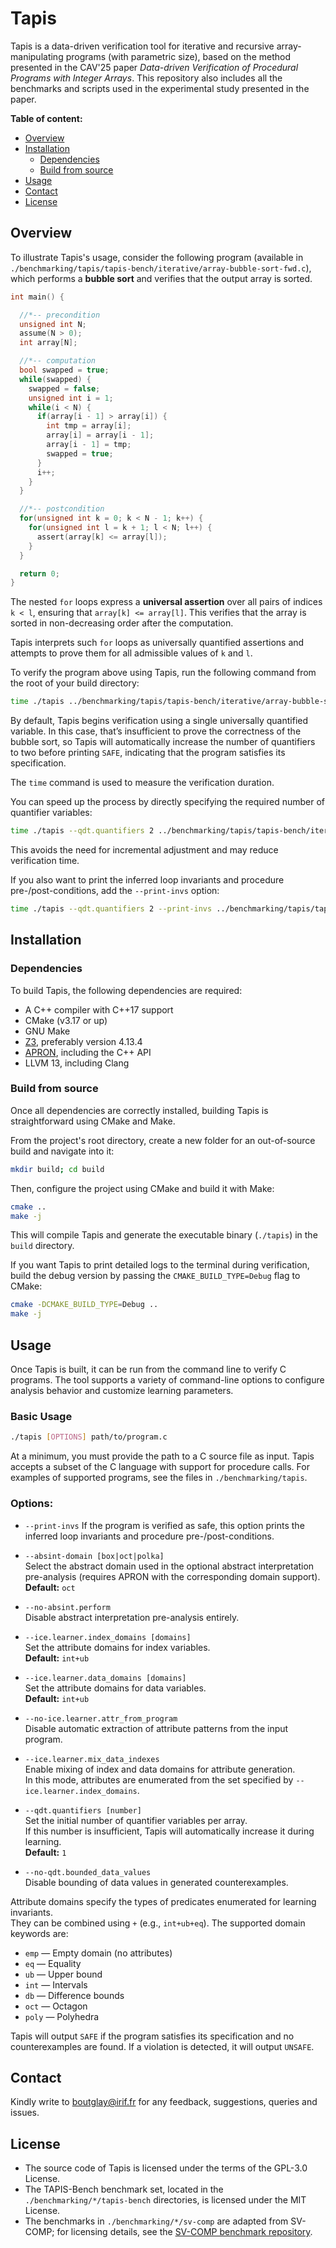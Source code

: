 # Tapis
Tapis is a data-driven verification tool for iterative and recursive array-manipulating programs (with parametric size), based on the method presented in the CAV'25 paper _Data-driven Verification of Procedural Programs with Integer Arrays_.
This repository also includes all the benchmarks and scripts used in the experimental study presented in the paper.

<ARTIFACT LINK>

**Table of content:**
 - [Overview](#overview)
 - [Installation](#installation)
   - [Dependencies](#dependencies)
   - [Build from source](#build)
 - [Usage](#usage)
 - [Contact](#contact)
 - [License](#license)

<a id="overview"></a>
## Overview

To illustrate Tapis's usage, consider the following program (available in `./benchmarking/tapis/tapis-bench/iterative/array-bubble-sort-fwd.c`), which performs a **bubble sort** and verifies that the output array is sorted.

```c
int main() {

  //*-- precondition
  unsigned int N;
  assume(N > 0);
  int array[N];

  //*-- computation
  bool swapped = true;
  while(swapped) {
    swapped = false;
    unsigned int i = 1;
    while(i < N) {
      if(array[i - 1] > array[i]) {
        int tmp = array[i];
        array[i] = array[i - 1];
        array[i - 1] = tmp;
        swapped = true;
      }
      i++;
    }
  }

  //*-- postcondition
  for(unsigned int k = 0; k < N - 1; k++) {
    for(unsigned int l = k + 1; l < N; l++) {
      assert(array[k] <= array[l]);
    }
  }

  return 0;
}
```

The nested `for` loops express a **universal assertion** over all pairs of indices `k < l`, ensuring that `array[k] <= array[l]`. This verifies that the array is sorted in non-decreasing order after the computation.

Tapis interprets such `for` loops as universally quantified assertions and attempts to prove them for all admissible values of `k` and `l`.

To verify the program above using Tapis, run the following command from the root of your build directory:

```bash
time ./tapis ../benchmarking/tapis/tapis-bench/iterative/array-bubble-sort-fwd.c
```

By default, Tapis begins verification using a single universally quantified variable. In this case, that’s insufficient to prove the correctness of the bubble sort, so Tapis will automatically increase the number of quantifiers to two before printing `SAFE`, indicating that the program satisfies its specification.

The `time` command is used to measure the verification duration.

You can speed up the process by directly specifying the required number of quantifier variables:

```bash
time ./tapis --qdt.quantifiers 2 ../benchmarking/tapis/tapis-bench/iterative/array-bubble-sort-fwd.c
```

This avoids the need for incremental adjustment and may reduce verification time.

If you also want to print the inferred loop invariants and procedure pre-/post-conditions, add the `--print-invs` option:

```bash
time ./tapis --qdt.quantifiers 2 --print-invs ../benchmarking/tapis/tapis-bench/iterative/array-bubble-sort-fwd.c
```


<a id="installation"></a>
## Installation

<a id="dependencies"></a>
### Dependencies
To build Tapis, the following dependencies are required:

- A C++ compiler with C++17 support
- CMake (v3.17 or up)
- GNU Make
- [Z3](https://github.com/Z3Prover/z3/releases/tag/z3-4.13.4), preferably version 4.13.4  
- [APRON](https://github.com/antoinemine/apron), including the C++ API  
- LLVM 13, including Clang

<a id="build"></a>
### Build from source
Once all dependencies are correctly installed, building Tapis is straightforward using CMake and Make.

From the project's root directory, create a new folder for an out-of-source build and navigate into it:

```bash
mkdir build; cd build
```
Then, configure the project using CMake and build it with Make:

```bash
cmake ..
make -j
```

This will compile Tapis and generate the executable binary (`./tapis`) in the `build` directory.

If you want Tapis to print detailed logs to the terminal during verification, build the debug version by passing the `CMAKE_BUILD_TYPE=Debug` flag to CMake:

```bash
cmake -DCMAKE_BUILD_TYPE=Debug ..
make -j
```


<a id="usage"></a>
## Usage

Once Tapis is built, it can be run from the command line to verify C programs. The tool supports a variety of command-line options to configure analysis behavior and customize learning parameters.

### Basic Usage

```bash
./tapis [OPTIONS] path/to/program.c
```

At a minimum, you must provide the path to a C source file as input.
Tapis accepts a subset of the C language with support for procedure calls. For examples of supported programs, see the files in `./benchmarking/tapis`.

### Options:

- `--print-invs`
  If the program is verified as safe, this option prints the inferred loop invariants and procedure pre-/post-conditions.

- `--absint-domain [box|oct|polka]`  
  Select the abstract domain used in the optional abstract interpretation pre-analysis (requires APRON with the corresponding domain support).  
  **Default:** `oct`

- `--no-absint.perform`  
  Disable abstract interpretation pre-analysis entirely.

- `--ice.learner.index_domains [domains]`  
  Set the attribute domains for index variables.  
  **Default:** `int+ub`

- `--ice.learner.data_domains [domains]`  
  Set the attribute domains for data variables.  
  **Default:** `int+ub`

- `--no-ice.learner.attr_from_program`  
  Disable automatic extraction of attribute patterns from the input program.

- `--ice.learner.mix_data_indexes`  
  Enable mixing of index and data domains for attribute generation.  
  In this mode, attributes are enumerated from the set specified by `--ice.learner.index_domains`.

- `--qdt.quantifiers [number]`  
  Set the initial number of quantifier variables per array.  
  If this number is insufficient, Tapis will automatically increase it during learning.  
  **Default:** `1`

- `--no-qdt.bounded_data_values`  
  Disable bounding of data values in generated counterexamples.

Attribute domains specify the types of predicates enumerated for learning invariants.  
They can be combined using `+` (e.g., `int+ub+eq`). The supported domain keywords are:

- `emp` — Empty domain (no attributes)  
- `eq` — Equality  
- `ub` — Upper bound  
- `int` — Intervals  
- `db` — Difference bounds  
- `oct` — Octagon  
- `poly` — Polyhedra

Tapis will output `SAFE` if the program satisfies its specification and no counterexamples are found.
If a violation is detected, it will output `UNSAFE`.


<a id="contact"></a>
## Contact
Kindly write to boutglay@irif.fr for any feedback, suggestions, queries and issues.


<a id="license"></a>
## License
- The source code of Tapis is licensed under the terms of the GPL-3.0 License.  
- The TAPIS-Bench benchmark set, located in the `./benchmarking/*/tapis-bench` directories, is licensed under the MIT License.  
- The benchmarks in `./benchmarking/*/sv-comp` are adapted from SV-COMP; for licensing details, see the [SV-COMP benchmark repository](https://gitlab.com/sosy-lab/benchmarking/sv-benchmarks).
